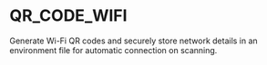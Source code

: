 # QR_CODE_WIFI
Generate Wi-Fi QR codes and securely store network details in an environment file for automatic connection on scanning.
